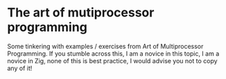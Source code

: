 # The art of mutiprocessor programming
Some tinkering with examples / exercises from Art of Multiprocessor Programming. If you stumble across this, I am a novice in this topic, I am a novice in Zig, none of this is best practice, I would advise you not to copy any of it!
